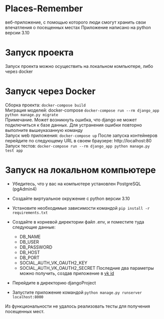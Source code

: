 # Places-Remember
веб-приложение, с помощью которого люди смогут хранить свои впечатления о посещенных местах
Приложение написано на python версии 3.10
# Запуск проекта
Запуск проекта можно осуществить на локальном компьютере, либо через docker
# Запуск через Docker
Сборка проекта: ```docker-compose build```  
Миграция моделей: docker-compose ```docker-compose run --rm django_app python manage.py migrate```  
Примечание. Может возникнуть ошибка, что django не может подключиться к базе данных. Для устранения ошибки повторно выполните
вышеуказанную команду  
Запуск web приложения: ```docker-compose up```
После запуска контейнеров перейдите по следующему URL в своем браузере: http://localhost:80  
Запуск тестов: ```docker-compose run --rm django_app python manage.py test app```

# Запуск на локальном компьютере
* Убедитесь, что у вас на компьютере установлен PostgreSQL (pgAdmin4)
* Создайте виртуальное окружение с python версии 3.10
* Установите необходимые зависимости командой ```pip install -r requirements.txt```
* Создайте в корневой директории файл .env, и поместите туда следующие данные:
  * DB_NAME
  * DB_USER
  * DB_PASSWORD
  * DB_HOST
  * DB_PORT
  * SOCIAL_AUTH_VK_OAUTH2_KEY
  * SOCIAL_AUTH_VK_OAUTH2_SECRET
 Последние два параметры можно получить, создав приложение в [vk id](https://id.vk.com/about/business/go/docs/ru/vkid/latest/vk-id/intro/start-page)

* Перейдите в директорию djangoProject
* Запустите приложение командой ```python manage.py runserver localhost:8000```

Из функциональности не удалось реализовать тесты для получения посещенных мест.
